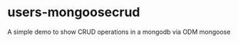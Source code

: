 users-mongoosecrud
==================

A simple demo to show CRUD operations in a mongodb via ODM mongoose
